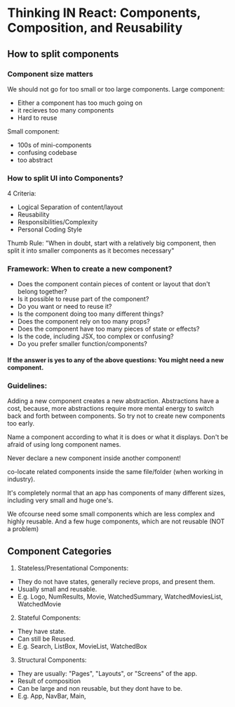 # Thinking IN React: Components, Composition, and Reusability

## How to split components

### Component size matters

We should not go for too small or too large components.
Large component:

- Either a component has too much going on
- it recieves too many components
- Hard to reuse

Small component:

- 100s of mini-components
- confusing codebase
- too abstract

### How to split UI into Components?

4 Criteria:

- Logical Separation of content/layout
- Reusability
- Responsibilities/Complexity
- Personal Coding Style

Thumb Rule: "When in doubt, start with a relatively big component, then split it into smaller components as it becomes necessary"

### Framework: When to create a new component?

- Does the component contain pieces of content or layout that don't belong together?
- Is it possible to reuse part of the component?
- Do you want or need to reuse it?
- Is the component doing too many different things?
- Does the component rely on too many props?
- Does the component have too many pieces of state or effects?
- Is the code, including JSX, too complex or confusing?
- Do you prefer smaller function/components?

#### If the answer is yes to any of the above questions: You might need a new component.

### Guidelines:

Adding a new component creates a new abstraction. Abstractions have a cost, because, more abstractions require more mental energy to switch back and forth between components. So try not to create new components too early.

Name a component according to what it is does or what it displays. Don't be afraid of using long component names.

Never declare a new component inside another component!

co-locate related components inside the same file/folder (when working in industry).

It's completely normal that an app has components of many different sizes, including very small and huge one's.

We ofcourse need some small components which are less complex and highly reusable. And a few huge components, which are not reusable (NOT a problem)

## Component Categories

1. Stateless/Presentational Components:

- They do not have states, generally recieve props, and present them.
- Usually small and reusable.
- E.g. Logo, NumResults, Movie, WatchedSummary, WatchedMoviesList, WatchedMovie

2. Stateful Components:

- They have state.
- Can still be Reused.
- E.g. Search, ListBox, MovieList, WatchedBox

3. Structural Components:

- They are usually: "Pages", "Layouts", or "Screens" of the app.
- Result of composition
- Can be large and non reusable, but they dont have to be.
- E.g. App, NavBar, Main,
